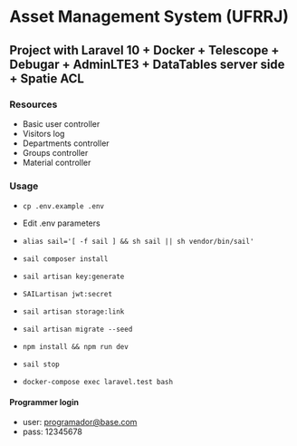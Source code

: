 # Asset Management System (UFRRJ)

## Project with Laravel 10 + Docker + Telescope + Debugar + AdminLTE3 + DataTables server side + Spatie ACL

### Resources

- Basic user controller
- Visitors log
- Departments controller
- Groups controller
- Material controller

### Usage

-   `cp .env.example .env`
-   Edit .env parameters
-   `alias sail='[ -f sail ] && sh sail || sh vendor/bin/sail'`
-   `sail composer install`
-   `sail artisan key:generate`
-   `SAILartisan jwt:secret`
-   `sail artisan storage:link`
-   `sail artisan migrate --seed`
-   `npm install && npm run dev`
-   `sail stop`

-   `docker-compose exec laravel.test bash`

#### Programmer login

-   user: <programador@base.com>
-   pass: 12345678

